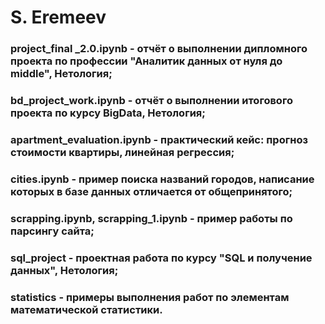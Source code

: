 # S. Eremeev
### project_final _2.0.ipynb - отчёт о выполнении дипломного проекта по профессии "Аналитик данных от нуля до middle", Нетология;
### bd_project_work.ipynb - отчёт о выполнении итогового проекта по курсу BigData, Нетология;
### apartment_evaluation.ipynb - практический кейс: прогноз стоимости квартиры, линейная регрессия;
### cities.ipynb - пример поиска названий городов, написание которых в базе данных отличается от общепринятого;
### scrapping.ipynb, scrapping_1.ipynb - пример работы по парсингу сайта;
### sql_project -  проектная работа по курсу "SQL и получение данных", Нетология;
### statistics - примеры выполнения работ по элементам математической статистики.
